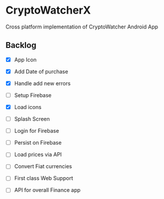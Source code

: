 # CryptoWatcherX

Cross platform implementation of CryptoWatcher Android App

## Backlog

- [x] App Icon
- [x] Add Date of purchase
- [x] Handle add new errors
- [ ] Setup Firebase
- [x] Load icons
- [ ] Splash Screen
- [ ] Login for Firebase
- [ ] Persist on Firebase
- [ ] Load prices via API
- [ ] Convert Fiat currencies
- [ ] First class Web Support
- [ ] API for overall Finance app

